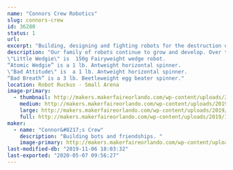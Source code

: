 ```yaml
---
name: "Connors Crew Robotics"
slug: connors-crew
id: 36280
status: 1
url: 
excerpt: "Building, designing and fighting robots for the destruction of all mankind.  "
description: "Our family of robots continue to grow and develop. Over time we have won several tournaments and really enjoy the friendships and robot community. Our family members are:
\"Little Wedgie\" is  150g Fairyweight wedge robot.
“Atomic Wedgie” is a 1 lb. Antweight horizontal spinner.
\"Bad Attitude\" is  a 1 lb. Antweight horizontal spinner.   
“Bad Breath” is a 3 lb. Beetleweight egg beater spinner."
location: Robot Ruckus - Small Arena
image-primary:
  - thumbnail: http://makers.makerfaireorlando.com/wp-content/uploads/2019/10/ted-150x150.jpg
    medium: http://makers.makerfaireorlando.com/wp-content/uploads/2019/10/ted-300x225.jpg
    large: http://makers.makerfaireorlando.com/wp-content/uploads/2019/10/ted.jpg
    full: http://makers.makerfaireorlando.com/wp-content/uploads/2019/10/ted.jpg
maker:
  - name: "Connor&#8217;s Crew"
    description: "Building bots and friendships. "
    image-primary: http://makers.makerfaireorlando.com/wp-content/uploads/2019/10/044323C6-22F0-49E0-A026-F59E441537D2.jpeg
last-modified-db: "2019-11-06 18:03:32"
last-exported: "2020-05-07 09:56:27"
---
```

